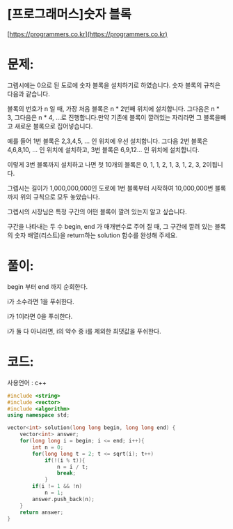 # [프로그래머스]숫자 블록

[https://programmers.co.kr](https://programmers.co.kr)

# 문제:

그렙시에는 0으로 된 도로에 숫자 블록을 설치하기로 하였습니다. 숫자 블록의 규칙은 다음과 같습니다.



블록의 번호가 n 일 때, 가장 처음 블록은 n * 2번째 위치에 설치합니다. 그다음은 n * 3, 그다음은 n * 4, ...로 진행합니다.만약 기존에 블록이 깔려있는 자리라면 그 블록을빼고 새로운 블록으로 집어넣습니다.



예를 들어 1번 블록은 2,3,4,5, ... 인 위치에 우선 설치합니다. 그다음 2번 블록은 4,6,8,10, ... 인 위치에 설치하고, 3번 블록은 6,9,12... 인 위치에 설치합니다.



이렇게 3번 블록까지 설치하고 나면 첫 10개의 블록은 0, 1, 1, 2, 1, 3, 1, 2, 3, 2이됩니다.



그렙시는 길이가 1,000,000,000인 도로에 1번 블록부터 시작하여 10,000,000번 블록까지 위의 규칙으로 모두 놓았습니다.



그렙시의 시장님은 특정 구간의 어떤 블록이 깔려 있는지 알고 싶습니다.



구간을 나타내는 두 수 begin, end 가 매개변수로 주어 질 때, 그 구간에 깔려 있는 블록의 숫자 배열(리스트)을 return하는 solution 함수를 완성해 주세요.



# 풀이:

begin 부터 end 까지 순회한다.

i가 소수라면 1을 푸쉬한다.

i가 1이라면 0을 푸쉬한다.

i가 둘 다 아니라면, i의 약수 중 i를 제외한 최댓값을 푸쉬한다.



# **코드:**

사용언어 : c++
```c++
#include <string>
#include <vector>
#include <algorithm>
using namespace std;

vector<int> solution(long long begin, long long end) {
    vector<int> answer;
    for(long long i = begin; i <= end; i++){
        int n = 0;
        for(long long t = 2; t <= sqrt(i); t++)
            if(!(i % t)){
                n = i / t;
                break;
            }
        if(i != 1 && !n)
            n = 1;
        answer.push_back(n);
    }
    return answer;
}
```

